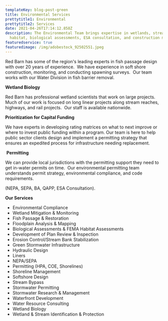 ```yaml
---
templateKey: blog-post-green
title: Environmental Services
prettytitle1: Environmental
prettytitle2: Services
date: 2021-04-26T17:14:12.858Z
description: The Environmental Team brings expertise in wetlands, stream
  habitat, biological assessments, ESA consultation, and construction management
featuredservice: true
featuredimage: /img/adobestock_92502551.jpeg
---
```

<!--StartFragment-->



Red Barn has some of the region's leading experts in fish passage design with over 20 years of experience.  We have experience in soft shore construction, monitoring, and conducting spawning surveys.  Our team works with our Water Division in fish barrier removal. 

**Wetland Biology**

Red Barn has professional wetland scientists that work on large projects.  Much of our work is focused on long linear projects along stream reaches, highways, and rail projects.  Our staff is available nationwide.

**Prioritization for Capital Funding**

We have experts in developing rating matrices on what to next improve or where to invest public funding within a program. Our team is here to help public sector clients design and implement a permitting strategy that ensures an expedited process for infrastructure needing replacement. 

 **Permitting**

We can provide local jurisdictions with the permitting support they need to get in-water permits on time.  Our environmental permitting team understands permit strategy, environmental compliance, and code requirements.   

(NEPA, SEPA, BA, QAPP, ESA Consultation).

<!--EndFragment-->

**Our Services**

* Environmental Compliance
* Wetland Mitigation & Monitoring
* Fish Passage & Restoration
* Floodplain Analysis & Mapping
* Biological Assessments & FEMA Habitat Assessments
* Development of Plan Review & Inspection 
* Erosion Control/Stream Bank Stabilization
* Green Stormwater Infrastructure
* Hydraulic Design
* Liners
* NEPA/SEPA
* Permitting (HPA, COE, Shorelines)
* Shoreline Management
* Softshore Design
* Stream Bypass
* Stormwater Permitting
* Stormwater Research & Management
* Waterfront Development
* Water Resource Consulting
* Wetland Biology
* Wetland & Stream Identification & Protection